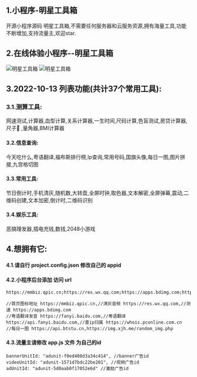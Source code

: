 
## 1.小程序-明星工具箱
开源小程序源码 明星工具箱,不需要任何服务器和云服务资源,拥有海量工具,功能不断增加,支持流量主,欢迎star.
## 2.在线体验小程序--明星工具箱
![明星工具箱](https://mmbiz.qpic.cn/mmbiz_jpg/ncTiaSqpEq9SCFlvsk5y7td8gYYMbibDkJm9EjBSSt1ia96zbGQDzCDceFCnUAtdAFiclp4y1niaCSJ2CSHeib5iaDfrQ/0?wx_fmt=jpeg)
![明星工具箱](https://raw.githubusercontent.com/yuxie2025/StarTools/master/my_tools_qrcode.jpg)

## 3.2022-10-13 列表功能(共计37个常用工具):
### 3.1.测算工具: 
网速测试,计算器,血型计算,关系计算器,一生时间,尺码计算,色盲测试,房贷计算器,尺子📏 ,量角器,BMI计算器
#### 3.2.信息查询: 
今天吃什么,粤语翻译,福布斯排行榜,Ip查询,常用号码,国旗头像,每日一图,图片拼接,九宫格切图
#### 3.3.常用工具: 
节日倒计时,手机清灰,随机数,大转盘,全屏时钟,取色器,文本解密,全屏弹幕,震动,二维码创建,文本加密,倒计时,二维码识别
#### 3.4.娱乐工具: 
恶搞理发器,插电充钱,数钱,2048小游戏

## 4.想拥有它:
#### 4.1.请自行 project.config.json 修改自己的 appid
#### 4.2.小程序后台添加 访问 url
```
https://mmbiz.qpic.cn;https://res.wx.qq.com;https://apps.bdimg.com;https://fanyi.baidu.com;https://api.fanyi.baidu.com;https://whois.pconline.com.cn;https://api.btstu.cn;https://img.xjh.me

//首页图标地址 https://mmbiz.qpic.cn,//清灰音频 https://res.wx.qq.com,//测速 https://apps.bdimg.com
//粤语翻译发音 https://fanyi.baidu.com,//粤语翻译 https://api.fanyi.baidu.com,//查ip归属 https://whois.pconline.com.cn
//每日一图 https://api.btstu.cn,https://img.xjh.me/random_img.php
```
#### 4.3.流量主请修改 app.js 文件 为自己的id
```
bannerUnitId: "adunit-f0ed408d3a34c414", //banner广告id
videoUnitId: "adunit-1571d7bdc22be201", //视频广告id
adUnitId: "adunit-5d0aab0f17052e6d" //激励广告id
```